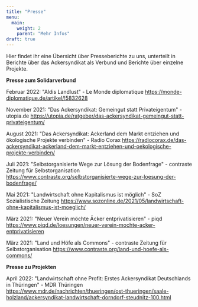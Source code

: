 ```yaml
---
title: "Presse"
menu:
  main:
    weight: 2
    parent: "Mehr Infos"
draft: true
---
```


Hier findet ihr eine Übersicht über Presseberichte zu uns, unterteilt in Berichte über das Ackersyndikat als Verbund und Berichte über einzelne Projekte.

**Presse zum Solidarverbund**

Februar 2022: "Aldis Landlust" - Le Monde diplomatique
https://monde-diplomatique.de/artikel/!5832628

November 2021: "Das Ackersyndikat: Gemeingut statt Privateigentum" - utopia.de
https://utopia.de/ratgeber/das-ackersyndikat-gemeingut-statt-privateigentum/

August 2021: "Das Ackersyndikat: Ackerland dem Markt entziehen und ökologische Projekte verbinden" - Radio Corax
https://radiocorax.de/das-ackersyndikat-ackerland-dem-markt-entziehen-und-oekologische-projekte-verbinden/

Juli 2021: "Selbstorganisierte Wege zur Lösung der Bodenfrage" - contraste Zeitung für Selbstorganisation
https://www.contraste.org/selbstorganisierte-wege-zur-loesung-der-bodenfrage/

Mai 2021: "Landwirtschaft ohne Kapitalismus ist möglich" - SoZ Sozialistische Zeitung 
https://www.sozonline.de/2021/05/landwirtschaft-ohne-kapitalismus-ist-moeglich/

März 2021: "Neuer Verein möchte Äcker entprivatisieren" - piqd
https://www.piqd.de/loesungen/neuer-verein-mochte-acker-entprivatisieren

März 2021: "Land und Höfe als Commons" - contraste Zeitung für Selbstorganisation
https://www.contraste.org/land-und-hoefe-als-commons/

**Presse zu Projekten**

April 2022: "Landwirtschaft ohne Profit: Erstes Ackersyndikat Deutschlands in Thüringen" - MDR Thüringen
https://www.mdr.de/nachrichten/thueringen/ost-thueringen/saale-holzland/ackersyndikat-landwirtschaft-dorndorf-steudnitz-100.html
